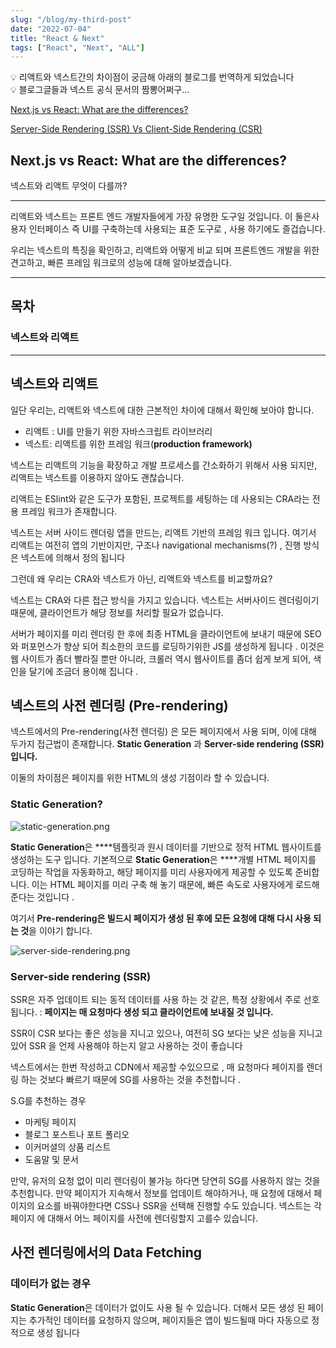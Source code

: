 ```yaml
---
slug: "/blog/my-third-post"
date: "2022-07-04"
title: "React & Next"
tags: ["React", "Next", "ALL"]
---
```


<aside>
💡  리액트와 넥스트간의 차이점이 궁금해 아래의 블로그를 번역하게 되었습니다

</aside>

<aside>
💡  블로그글들과 넥스트  공식 문서의 짬뽕어쩌구…

</aside>

[Next.js vs React: What are the differences?](https://www.imaginarycloud.com/blog/next-js-vs-react/)

[Server-Side Rendering (SSR) Vs Client-Side Rendering (CSR)](https://dev.to/codewithtee/server-side-rendering-ssr-vs-client-side-rendering-csr-3m24)

## **Next.js vs React: What are the differences?**

넥스트와 리액트 무엇이 다를까?

---

리액트와 넥스트는 프론트 엔드 개발자들에게 가장 유명한 도구일 것입니다. 이 둘은사용자 인터페이스 즉 UI를 구축하는데 사용되는 표준 도구로 , 사용 하기에도 즐겁습니다.

우리는 넥스트의 특징을 확인하고, 리액트와 어떻게 비교 되며 프론트엔드 개발을 위한 견고하고, 빠른 프레임 워크로의 성능에 대해 알아보겠습니다.

---

## 목차

### 넥스트와 리액트

---

## 넥스트와 리액트

일단 우리는, 리액트와 넥스트에 대한 근본적인 차이에 대해서 확인해 보아야 합니다.

- 리액트 : UI를 만들기 위한 자바스크립트 라이브러리
- 넥스트: 리액트를 위한 프레임 워크(**production framework)**

넥스트는 리액트의 기능을 확장하고 개발 프로세스를 간소화하기 위해서 사용 되지만, 리액트는 넥스트를 이용하지 않아도 괜찮습니다.

리액트는 ESlint와 같은 도구가 포함된, 프로젝트를 세팅하는 데 사용되는 CRA라는 전용 프레임 워크가 존재합니다.

넥스트는 서버 사이드 렌더링 앱을 만드는, 리액트 기반의 프레임 워크 입니다. 여기서 리액트는 여전히 앱의 기반이지만, 구조나 navigational mechanisms(?) , 진행 방식은 넥스트에 의해서 정의 됩니다

그런데 왜 우리는 CRA와 넥스트가 아닌, 리액트와 넥스트를 비교할까요?

넥스트는 CRA와 다른 접근 방식을 가지고 있습니다. 넥스트는 서버사이드 렌더링이기 때문에, 클라이언트가 해당 정보를 처리할 필요가 없습니다.

서버가 페이지를 미리 렌더링 한 후에 최종 HTML을 클라이언트에 보내기 때문에 SEO 와 퍼포먼스가 향상 되어 최소한의 코드를 로딩하기위한 JS를 생성하게 됩니다 . 이것은 웹 사이트가 좀더 빨라질 뿐만 아니라, 크롤러 역시 웹사이트를 좀더 쉽게 보게 되어, 색인을 달기에 조금더 용이해 집니다 .

## 넥스트의 사전 렌더링 (Pre-rendering)

넥스트에서의 Pre-rendering(사전 렌더링) 은 모든 페이지에서 사용 되며, 이에 대해 두가지 접근법이 존재합니다. **Static Generation** 과 **Server-side rendering (SSR) 입니다.**

이둘의 차이점은 페이지를 위한 HTML의 생성 기점이라 할 수 있습니다.

### **Static Generation?**

![static-generation.png](https://s3-us-west-2.amazonaws.com/secure.notion-static.com/c632a71d-986d-4fcc-b9d3-34ac08b0ef1d/static-generation.png)

**Static Generation**은 \***\*템플릿과 원시 데이터를 기반으로 정적 HTML 웹사이트를 생성하는 도구 입니다. 기본적으로 **Static Generation**은 \*\***개별 HTML 페이지를 코딩하는 작업을 자동화하고, 해당 페이지를 미리 사용자에게 제공할 수 있도록 준비합니다. 이는 HTML 페이지를 미리 구축 해 놓기 때문에, 빠른 속도로 사용자에게 로드해준다는 것입니다 .

여기서 **Pre-rendering은 빌드시 페이지가 생성 된 후에 모든 요청에 대해 다시 사용 되는 것**을 이야기 합니다.

![server-side-rendering.png](https://s3-us-west-2.amazonaws.com/secure.notion-static.com/0a4cf6c0-ec26-44af-9904-e855ae5514f7/server-side-rendering.png)

### **Server-side rendering (SSR)**

SSR은 자주 업데이트 되는 동적 데이터를 사용 하는 것 같은, 특정 상황에서 주로 선호 됩니다. : **페이지는 매 요청마다 생성 되고 클라이언트에 보내질 것 입니다.**

SSR이 CSR 보다는 좋은 성능을 지니고 있으나, 여전히 SG 보다는 낮은 성능을 지니고 있어 SSR 을 언제 사용해야 하는지 알고 사용하는 것이 좋습니다

넥스트에서는 한번 작성하고 CDN에서 제공할 수있으므로 , 매 요청마다 페이지를 렌더링 하는 것보다 빠르기 때문에 SG를 사용하는 것을 추천합니다 .

S.G를 추천하는 경우

- 마케팅 페이지
- 블로그 포스트나 포트 폴리오
- 이커머셜의 상품 리스트
- 도움말 및 문서

만약, 유저의 요청 없이 미리 렌더링이 불가능 하다면 당연히 SG를 사용하지 않는 것을 추천합니다. 만약 페이지가 지속해서 정보를 업데이트 해야하거나, 매 요청에 대해서 페이지의 요소를 바꿔야한다면 CSS나 SSR을 선택해 진행할 수도 있습니다. 넥스트는 각 페이지 에 대해서 어느 페이지를 사전에 렌더링할지 고를수 있습니다.

## 사전 렌더링에서의 Data Fetching

### 데이터가 없는 경우

**Static Generation**은 데이터가 없이도 사용 될 수 있습니다. 더해서 모든 생성 된 페이지는 추가적인 데이터를 요청하지 않으며, 페이지들은 앱이 빌드될때 마다 자동으로 정적으로 생성 됩니다
